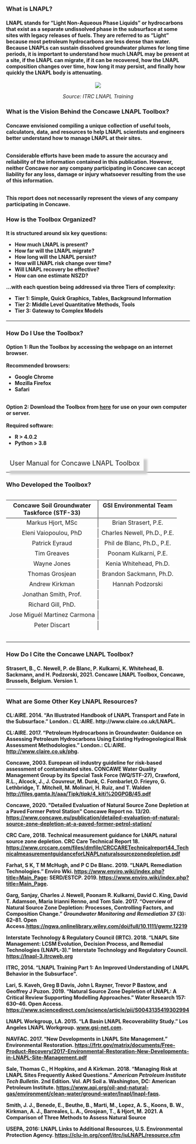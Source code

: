 
<h3><b> What is LNAPL? </b></h3> 

<h4>LNAPL stands for “Light Non-Aqueous Phase Liquids” or hydrocarbons that exist as a separate undissolved phase in the subsurface at some sites with legacy releases of fuels. They are referred to as “Light” because most petroleum hydrocarbons are less dense than water. Because LNAPLs can sustain dissolved groundwater plumes for long time periods, it is important to understand how much LNAPL may be present at a site, if the LNAPL can migrate, if it can be recovered, how the LNAPL composition changes over time, how long it may persist, and finally how quickly the LNAPL body is attenuating.</h4>

<p align="center">
<img src="./01_LNAPL-Overview/Picture1.jpg">
</p>
<p style="text-align: center;"> <i> Source: ITRC LNAPL Training </i> </p>

<h3><b>What is the Vision Behind the Concawe LNAPL Toolbox?</b></h3>

<h4>Concawe envisioned compiling a unique collection of useful tools, calculators, data, and resources to help LNAPL scientists and engineers better understand how to manage LNAPL at their sites.<br><br>

Considerable efforts have been made to assure the accuracy and reliability of the information contained in this publication. However, neither Concawe nor any company participating in Concawe can accept liability for any loss, damage or injury whatsoever resulting from the use of this information. <br><br>

This report does not necessarily represent the views of any company participating in Concawe.</h4>

<h3><b>How is the Toolbox Organized?</b></h3>

<h4>It is structured around six key questions:
<ul>
  <li>How much LNAPL is present?</li>
  <li>How far will the LNAPL migrate?</li>
  <li>How long will the LNAPL persist?</li>
  <li>How will LNAPL risk change over time?</li>
  <li>Will LNAPL recovery be effective?</li>
  <li>How can one estimate NSZD?</li>
</ul>

…with each question being addressed via three Tiers of complexity:
<ul>
  <li>Tier 1:  Simple, Quick Graphics, Tables, Background Information</li>
  <li>Tier 2:  Middle Level Quantitative Methods, Tools</li>
  <li>Tier 3:  Gateway to Complex Models</li>
</ul></h4>

<hr class="featurette-divider">

<h3><b>How Do I Use the Toolbox?</b></h3>

<h4>Option 1: Run the Toolbox by accessing the webpage on an internet browser.<br><br>
Recommended browsers:
<ul>
  <li>Google Chrome</li>
  <li>Mozilla Firefox</li>
  <li>Safari</li>
</ul>

<br>
Option 2: Download the Toolbox from <a href="https://github.com/concawe/LNAPL-Toolbox-" download>here</a> for use on your own computer or server.<br><br>
Required software: 
<ul>
  <li>R > 4.0.2 </li>
  <li>Python > 3.8 </li>
</ul>
</h4>

<br>
    <a class="btn btn-lg btn-primary" style = "white-space: normal; text-align:center; align-items: center; height:100px; width:170px; font-size: 18px; padding: 10px 10px; box-shadow: 10px 10px 5px #ccc;" onclick="window.open('https://www.concawe.eu/wp-content/uploads/Rpt_22-5.pdf')" role="button">User Manual for Concawe 
LNAPL Toolbox </a>


<hr class="featurette-divider">

<h3><b>Who Developed the Toolbox?</b></h3>
<div id="n_table" class="shiny-html-output shiny-bound-output"><style>html {
  font-family: -apple-system, BlinkMacSystemFont, 'Segoe UI', Roboto, Oxygen, Ubuntu, Cantarell, 'Helvetica Neue', 'Fira Sans', 'Droid Sans', Arial, sans-serif;
}

#uzzhigkccv .gt_table {
  display: table;
  border-collapse: collapse;
  margin-left: auto;
  margin-right: auto;
  color: #333333;
  font-size: 16px;
  font-weight: normal;
  font-style: normal;
  background-color: #FFFFFF;
  width: auto;
  border-top-style: solid;
  border-top-width: 3px;
  border-top-color: #D3D3D3;
  border-right-style: solid;
  border-right-width: 3px;
  border-right-color: #D3D3D3;
  border-bottom-style: solid;
  border-bottom-width: 3px;
  border-bottom-color: #D3D3D3;
  border-left-style: solid;
  border-left-width: 3px;
  border-left-color: #D3D3D3;
}

#uzzhigkccv .gt_heading {
  background-color: #FFFFFF;
  text-align: center;
  border-bottom-color: #FFFFFF;
  border-left-style: none;
  border-left-width: 1px;
  border-left-color: #D3D3D3;
  border-right-style: none;
  border-right-width: 1px;
  border-right-color: #D3D3D3;
}

#uzzhigkccv .gt_title {
  color: #333333;
  font-size: 125%;
  font-weight: initial;
  padding-top: 4px;
  padding-bottom: 4px;
  border-bottom-color: #FFFFFF;
  border-bottom-width: 0;
}

#uzzhigkccv .gt_subtitle {
  color: #333333;
  font-size: 85%;
  font-weight: initial;
  padding-top: 0;
  padding-bottom: 4px;
  border-top-color: #FFFFFF;
  border-top-width: 0;
}

#uzzhigkccv .gt_bottom_border {
  border-bottom-style: solid;
  border-bottom-width: 2px;
  border-bottom-color: #D3D3D3;
}

#uzzhigkccv .gt_col_headings {
  border-top-style: solid;
  border-top-width: 2px;
  border-top-color: #D3D3D3;
  border-bottom-style: solid;
  border-bottom-width: 2px;
  border-bottom-color: #D3D3D3;
  border-left-style: none;
  border-left-width: 1px;
  border-left-color: #D3D3D3;
  border-right-style: none;
  border-right-width: 1px;
  border-right-color: #D3D3D3;
}

#uzzhigkccv .gt_col_heading {
  color: #333333;
  background-color: #FFFFFF;
  font-size: 100%;
  font-weight: normal;
  text-transform: inherit;
  border-left-style: none;
  border-left-width: 1px;
  border-left-color: #D3D3D3;
  border-right-style: none;
  border-right-width: 1px;
  border-right-color: #D3D3D3;
  vertical-align: bottom;
  padding-top: 5px;
  padding-bottom: 6px;
  padding-left: 5px;
  padding-right: 5px;
  overflow-x: hidden;
}

#uzzhigkccv .gt_column_spanner_outer {
  color: #333333;
  background-color: #FFFFFF;
  font-size: 100%;
  font-weight: normal;
  text-transform: inherit;
  padding-top: 0;
  padding-bottom: 0;
  padding-left: 4px;
  padding-right: 4px;
}

#uzzhigkccv .gt_column_spanner_outer:first-child {
  padding-left: 0;
}

#uzzhigkccv .gt_column_spanner_outer:last-child {
  padding-right: 0;
}

#uzzhigkccv .gt_column_spanner {
  border-bottom-style: solid;
  border-bottom-width: 2px;
  border-bottom-color: #D3D3D3;
  vertical-align: bottom;
  padding-top: 5px;
  padding-bottom: 6px;
  overflow-x: hidden;
  display: inline-block;
  width: 100%;
}

#uzzhigkccv .gt_group_heading {
  padding: 8px;
  color: #333333;
  background-color: #FFFFFF;
  font-size: 100%;
  font-weight: initial;
  text-transform: inherit;
  border-top-style: solid;
  border-top-width: 2px;
  border-top-color: #D3D3D3;
  border-bottom-style: solid;
  border-bottom-width: 2px;
  border-bottom-color: #D3D3D3;
  border-left-style: none;
  border-left-width: 1px;
  border-left-color: #D3D3D3;
  border-right-style: none;
  border-right-width: 1px;
  border-right-color: #D3D3D3;
  vertical-align: middle;
}

#uzzhigkccv .gt_empty_group_heading {
  padding: 0.5px;
  color: #333333;
  background-color: #FFFFFF;
  font-size: 100%;
  font-weight: initial;
  border-top-style: solid;
  border-top-width: 2px;
  border-top-color: #D3D3D3;
  border-bottom-style: solid;
  border-bottom-width: 2px;
  border-bottom-color: #D3D3D3;
  vertical-align: middle;
}

#uzzhigkccv .gt_from_md > :first-child {
  margin-top: 0;
}

#uzzhigkccv .gt_from_md > :last-child {
  margin-bottom: 0;
}

#uzzhigkccv .gt_row {
  padding-top: 8px;
  padding-bottom: 8px;
  padding-left: 5px;
  padding-right: 5px;
  margin: 10px;
  border-top-style: solid;
  border-top-width: 1px;
  border-top-color: #D3D3D3;
  border-left-style: none;
  border-left-width: 1px;
  border-left-color: #D3D3D3;
  border-right-style: none;
  border-right-width: 1px;
  border-right-color: #D3D3D3;
  vertical-align: middle;
  overflow-x: hidden;
}

#uzzhigkccv .gt_stub {
  color: #333333;
  background-color: #FFFFFF;
  font-size: 100%;
  font-weight: initial;
  text-transform: inherit;
  border-right-style: solid;
  border-right-width: 2px;
  border-right-color: #D3D3D3;
  padding-left: 12px;
}

#uzzhigkccv .gt_summary_row {
  color: #333333;
  background-color: #FFFFFF;
  text-transform: inherit;
  padding-top: 8px;
  padding-bottom: 8px;
  padding-left: 5px;
  padding-right: 5px;
}

#uzzhigkccv .gt_first_summary_row {
  padding-top: 8px;
  padding-bottom: 8px;
  padding-left: 5px;
  padding-right: 5px;
  border-top-style: solid;
  border-top-width: 2px;
  border-top-color: #D3D3D3;
}

#uzzhigkccv .gt_grand_summary_row {
  color: #333333;
  background-color: #FFFFFF;
  text-transform: inherit;
  padding-top: 8px;
  padding-bottom: 8px;
  padding-left: 5px;
  padding-right: 5px;
}

#uzzhigkccv .gt_first_grand_summary_row {
  padding-top: 8px;
  padding-bottom: 8px;
  padding-left: 5px;
  padding-right: 5px;
  border-top-style: double;
  border-top-width: 6px;
  border-top-color: #D3D3D3;
}

#uzzhigkccv .gt_striped {
  background-color: rgba(128, 128, 128, 0.05);
}

#uzzhigkccv .gt_table_body {
  border-top-style: solid;
  border-top-width: 2px;
  border-top-color: #D3D3D3;
  border-bottom-style: solid;
  border-bottom-width: 2px;
  border-bottom-color: #D3D3D3;
}

#uzzhigkccv .gt_footnotes {
  color: #333333;
  background-color: #FFFFFF;
  border-bottom-style: none;
  border-bottom-width: 2px;
  border-bottom-color: #D3D3D3;
  border-left-style: none;
  border-left-width: 2px;
  border-left-color: #D3D3D3;
  border-right-style: none;
  border-right-width: 2px;
  border-right-color: #D3D3D3;
}

#uzzhigkccv .gt_footnote {
  margin: 0px;
  font-size: 90%;
  padding: 4px;
}

#uzzhigkccv .gt_sourcenotes {
  color: #333333;
  background-color: #FFFFFF;
  border-bottom-style: none;
  border-bottom-width: 2px;
  border-bottom-color: #D3D3D3;
  border-left-style: none;
  border-left-width: 2px;
  border-left-color: #D3D3D3;
  border-right-style: none;
  border-right-width: 2px;
  border-right-color: #D3D3D3;
}

#uzzhigkccv .gt_sourcenote {
  font-size: 90%;
  padding: 4px;
}

#uzzhigkccv .gt_left {
  text-align: left;
}

#uzzhigkccv .gt_center {
  text-align: center;
}

#uzzhigkccv .gt_right {
  text-align: right;
  font-variant-numeric: tabular-nums;
}

#uzzhigkccv .gt_font_normal {
  font-weight: normal;
}

#uzzhigkccv .gt_font_bold {
  font-weight: bold;
}

#uzzhigkccv .gt_font_italic {
  font-style: italic;
}

#uzzhigkccv .gt_super {
  font-size: 65%;
}

#uzzhigkccv .gt_footnote_marks {
  font-style: italic;
  font-size: 65%;
}
</style>
<div id="uzzhigkccv" style="overflow-x:auto;overflow-y:auto;width:auto;height:auto;"><table align="left" class="gt_table">
  
  <thead class="gt_col_headings">
    <tr>
      <th class="gt_col_heading gt_columns_bottom_border gt_left" rowspan="1" colspan="1" style="text-align: center; font-weight: bold; border-right-width: 2px; border-right-style: solid; border-right-color: grey;">Concawe Soil Groundwater<br>Taskforce (STF-33)</th>
      <th class="gt_col_heading gt_columns_bottom_border gt_left" rowspan="1" colspan="1" style="text-align: center; font-weight: bold;">GSI Environmental Team<br><br></th>
    </tr>
  </thead>
  <tbody class="gt_table_body">
    <tr>
      <td class="gt_row gt_left" style="text-align: center; border-bottom-width: 2px; border-bottom-style: solid; border-bottom-color: white; border-right-width: 2px; border-right-style: solid; border-right-color: grey;">Markus Hjort, MSc</td>
      <td class="gt_row gt_left" style="text-align: center; border-bottom-width: 2px; border-bottom-style: solid; border-bottom-color: white;">Brian Strasert, P.E.</td>
    </tr>
    <tr>
      <td class="gt_row gt_left" style="text-align: center; border-bottom-width: 2px; border-bottom-style: solid; border-bottom-color: white; border-right-width: 2px; border-right-style: solid; border-right-color: grey;">Eleni Vaiopoulou, PhD</td>
      <td class="gt_row gt_left" style="text-align: center; border-bottom-width: 2px; border-bottom-style: solid; border-bottom-color: white;">Charles Newell, Ph.D., P.E.</td>
    </tr>
    <tr>
      <td class="gt_row gt_left" style="text-align: center; border-bottom-width: 2px; border-bottom-style: solid; border-bottom-color: white; border-right-width: 2px; border-right-style: solid; border-right-color: grey;">Patrick Eyraud</td>
      <td class="gt_row gt_left" style="text-align: center; border-bottom-width: 2px; border-bottom-style: solid; border-bottom-color: white;">Phil de Blanc, Ph.D., P.E.</td>
    </tr>
    <tr>
      <td class="gt_row gt_left" style="text-align: center; border-bottom-width: 2px; border-bottom-style: solid; border-bottom-color: white; border-right-width: 2px; border-right-style: solid; border-right-color: grey;">Tim Greaves</td>
      <td class="gt_row gt_left" style="text-align: center; border-bottom-width: 2px; border-bottom-style: solid; border-bottom-color: white;">Poonam Kulkarni, P.E.</td>
    </tr>
    <tr>
      <td class="gt_row gt_left" style="text-align: center; border-bottom-width: 2px; border-bottom-style: solid; border-bottom-color: white; border-right-width: 2px; border-right-style: solid; border-right-color: grey;">Wayne Jones</td>
      <td class="gt_row gt_left" style="text-align: center; border-bottom-width: 2px; border-bottom-style: solid; border-bottom-color: white;">Kenia Whitehead, Ph.D.</td>
    </tr>
    <tr>
      <td class="gt_row gt_left" style="text-align: center; border-bottom-width: 2px; border-bottom-style: solid; border-bottom-color: white; border-right-width: 2px; border-right-style: solid; border-right-color: grey;">Thomas Grosjean</td>
      <td class="gt_row gt_left" style="text-align: center; border-bottom-width: 2px; border-bottom-style: solid; border-bottom-color: white;">Brandon Sackmann, Ph.D.</td>
    </tr>
    <tr>
      <td class="gt_row gt_left" style="text-align: center; border-bottom-width: 2px; border-bottom-style: solid; border-bottom-color: white; border-right-width: 2px; border-right-style: solid; border-right-color: grey;">Andrew Kirkman</td>
      <td class="gt_row gt_left" style="text-align: center; border-bottom-width: 2px; border-bottom-style: solid; border-bottom-color: white;">Hannah Podzorski</td>
    </tr>
    <tr>
      <td class="gt_row gt_left" style="text-align: center; border-bottom-width: 2px; border-bottom-style: solid; border-bottom-color: white; border-right-width: 2px; border-right-style: solid; border-right-color: grey;">Jonathan Smith, Prof.</td>
      <td class="gt_row gt_left" style="text-align: center; border-bottom-width: 2px; border-bottom-style: solid; border-bottom-color: white;"></td>
    </tr>
    <tr>
      <td class="gt_row gt_left" style="text-align: center; border-bottom-width: 2px; border-bottom-style: solid; border-bottom-color: white; border-right-width: 2px; border-right-style: solid; border-right-color: grey;">Richard Gill, PhD.</td>
      <td class="gt_row gt_left" style="text-align: center; border-bottom-width: 2px; border-bottom-style: solid; border-bottom-color: white;"></td>
    </tr>
        <tr>
      <td class="gt_row gt_left" style="text-align: center; border-bottom-width: 2px; border-bottom-style: solid; border-bottom-color: white; border-right-width: 2px; border-right-style: solid; border-right-color: grey;">Jose Miguél Martinez Carmona</td>
      <td class="gt_row gt_left" style="text-align: center; border-bottom-width: 2px; border-bottom-style: solid; border-bottom-color: white;"></td>
    </tr>
            <tr>
      <td class="gt_row gt_left" style="text-align: center; border-bottom-width: 2px; border-bottom-style: solid; border-bottom-color: white; border-right-width: 2px; border-right-style: solid; border-right-color: grey;">Peter Discart</td>
      <td class="gt_row gt_left" style="text-align: center; border-bottom-width: 2px; border-bottom-style: solid; border-bottom-color: white;"></td>
    </tr>
  </tbody>
  
  
</table></div></div>

<hr class="featurette-divider">

<h3><b>How Do I Cite the Concawe LNAPL Toolbox?</b></h3>
<h4>
Strasert, B., C. Newell, P. de Blanc, P. Kulkarni, K. Whitehead, B. Sackmann, and H. Podzorski, 2021.  Concawe LNAPL Toolbox, Concawe, Brussels, Belgium.  Version 1.

<hr class="featurette-divider">

<h3><b>What are Some Other Key LNAPL Resources?</b></h3>
<h4>
CL:AIRE. 2014. “An Illustrated Handbook of LNAPL Transport and Fate in the Subsurface.” London.: CL:AIRE. http://www.claire.co.uk/LNAPL.

CL:AIRE. 2017. “Petroleum Hydrocarbons in Groundwater: Guidance on Assessing Petroleum Hydrocarbons Using Existing Hydrogeological Risk Assessment Methodologies.” London.: CL:AIRE. http://www.claire.co.uk/phg.

Concawe, 2003.  European oil industry guideline for risk-based assessment of contaminated sites.   CONCAWE Water Quality Management Group by its Special Task Force (WQ/STF-27), Crawford, R.L., Alcock, J., J. Couvreur, M. Dunk, C. Fombarlet,O. Frieyro, G. Lethbridge, T. Mitchell, M. Molinari, H. Ruiz, and T. Walden  http://files.gamta.lt/aaa/Tipk/tipk/4_kiti%20GPGB/45.pdf

Concawe, 2020.  "Detailed Evaluation of Natural Source Zone Depletion at a Paved Former Petrol Station"  Concawe Report no. 13/20.  https://www.concawe.eu/publication/detailed-evaluation-of-natural-source-zone-depletion-at-a-paved-former-petrol-station/

CRC Care, 2018.  Technical measurement guidance for LNAPL natural source zone depletion.  CRC Care Technical Report 18.   https://www.crccare.com/files/dmfile/CRCCARETechnicalreport44_TechnicalmeasurementguidanceforLNAPLnaturalsourcezonedepletion.pdf

Farhat, S K, T M McHugh, and P C De Blanc. 2019. “LNAPL Remediation Technologies.” Enviro Wki. https://www.enviro.wiki/index.php?title=Main_Page: SERD/ESTCP. 2019. https://www.enviro.wiki/index.php?title=Main_Page.

Garg, Sanjay, Charles J. Newell, Poonam R. Kulkarni, David C. King, David T. Adamson, Maria Irianni Renno, and Tom Sale. 2017. “Overview of Natural Source Zone Depletion: Processes, Controlling Factors, and Composition Change.” <i>Groundwater Monitoring and Remediation</i> 37 (3): 62–81. Open Access.https://ngwa.onlinelibrary.wiley.com/doi/full/10.1111/gwmr.12219

Interstate Technology & Regulatory Council (IRTC). 2018. “LNAPL Site Management: LCSM Evolution, Decision Process, and Remedial Technologies (LNAPL-3).” Interstate Technology and Regulatory Council.  https://lnapl-3.itrcweb.org

ITRC, 2014. “LNAPL Training Part 1: An Improved Understanding of LNAPL Behavior in the Subsurface".

Lari, S. Kaveh, Greg B Davis, John L Rayner, Trevor P Bastow, and Geoffrey J Puzon. 2019. “Natural Source Zone Depletion of LNAPL: A Critical Review Supporting Modelling Approaches.” Water Research 157: 630–46. Open Access.  https://www.sciencedirect.com/science/article/pii/S0043135419302994

LNAPL Workgroup, LA. 2015. “LA Basin LNAPL Recoverability Study.” Los Angeles LNAPL Workgroup. www.gsi-net.com.

NAVFAC. 2017. “New Developments in LNAPL Site Management.” Environmental Restoration.  https://frtr.gov/matrix/documents/Free-Product-Recovery/2017-Environmental-Restoration-New-Developments-in-LNAPL-Site-Management.pdf

Sale, Thomas C., H Hopkins, and A Kirkman. 2018. “Managing Risk at LNAPL Sites Frequently Asked Questions.” <i>American Petroleum Institute Tech Bulletin</i>. 2nd Edition. Vol. API Soil a. Washington, DC: American Petroleum Institute. https://www.api.org/oil-and-natural-gas/environment/clean-water/ground-water/lnapl/lnapl-faqs.

Smith, J. J., Benede, E., Beuthe, B., Marti, M., Lopez, A. S., Koons, B. W., Kirkman, A. J., Barreales, L. A., Grosjean, T., & Hjort, M. 2021. A Comparison of Three Methods to Assess Natural Source

USEPA, 2016:  LNAPL Links to Additional Resources, U.S. Environmental Protection Agency. https://clu-in.org/conf/itrc/iuLNAPL/resource.cfm  
